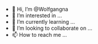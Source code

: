 - 👋 Hi, I’m @Wolfgangna
- 👀 I’m interested in ...
- 🌱 I’m currently learning ...
- 💞️ I’m looking to collaborate on ...
- 📫 How to reach me ...

<!---
Wolfgangna/Wolfgangna is a ✨ special ✨ repository because its `README.md` (this file) appears on your GitHub profile.
You can click the Preview link to take a look at your changes.
--->
